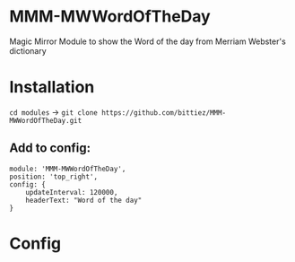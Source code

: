 # MMM-MWWordOfTheDay
Magic Mirror Module to show the Word of the day from Merriam Webster's dictionary


# Installation
`cd modules` -> `git clone https://github.com/bittiez/MMM-MWWordOfTheDay.git`

## Add to config:
```
module: 'MMM-MWWordOfTheDay',
position: 'top_right',
config: {
	updateInterval: 120000,
	headerText: "Word of the day"
}
```

# Config
